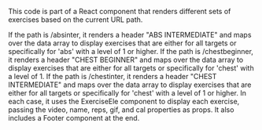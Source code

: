 This code is part of a React component that renders different sets of exercises based on the current URL path.

If the path is /absinter, it renders a header "ABS INTERMEDIATE" and maps over the data array to display exercises that are either for all targets or specifically for 'abs' with a level of 1 or higher.
If the path is /chestbeginner, it renders a header "CHEST BEGINNER" and maps over the data array to display exercises that are either for all targets or specifically for 'chest' with a level of 1.
If the path is /chestinter, it renders a header "CHEST INTERMEDIATE" and maps over the data array to display exercises that are either for all targets or specifically for 'chest' with a level of 1 or higher.
In each case, it uses the ExerciseEle component to display each exercise, passing the video, name, reps, gif, and cal properties as props. It also includes a Footer component at the end.
